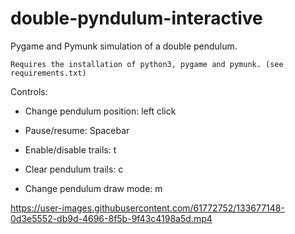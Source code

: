 # double-pyndulum-interactive
Pygame and Pymunk simulation of a double pendulum.

```Requires the installation of python3, pygame and pymunk. (see requirements.txt)```


Controls:

  * Change pendulum position: left click
  
  * Pause/resume: Spacebar
  
  * Enable/disable trails: t
  
  * Clear pendulum trails: c
  
  * Change pendulum draw mode: m



https://user-images.githubusercontent.com/61772752/133677148-0d3e5552-db9d-4696-8f5b-9f43c4198a5d.mp4
